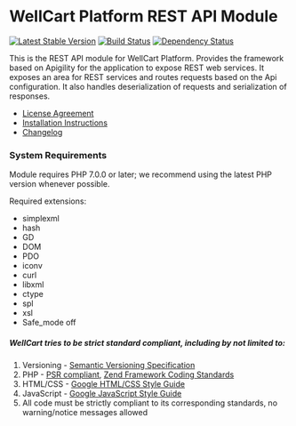 WellCart Platform REST API Module
=================================

[![Latest Stable Version](https://poser.pugx.org/wellcart/component-rest-api/v/stable.png)](https://packagist.org/packages/wellcart/component-rest-api)
[![Build Status](https://travis-ci.org/wellcart/component-rest-api.svg)](https://travis-ci.org/wellcart/component-rest-api)
[![Dependency Status](https://www.versioneye.com/php/wellcart:component-rest-api/dev-master/badge.png)](https://www.versioneye.com/php/wellcart:component-rest-api/dev-master)

This is the REST API module for WellCart Platform. Provides the framework based on Apigility for the application to expose REST web services. It exposes an area for REST
services and routes requests based on the Api configuration. It also handles
deserialization of requests and serialization of responses.

* [License Agreement](LICENSE.md)
* [Installation Instructions](docs/Module_Installation_Instructions.md)
* [Changelog](CHANGELOG.md)

### System Requirements

Module requires PHP 7.0.0 or later; we recommend using the
latest PHP version whenever possible.

Required extensions:

* simplexml
* hash
* GD
* DOM
* PDO
* iconv
* curl
* libxml
* ctype
* spl
* xsl
* Safe_mode off

##### WellCart tries to be strict standard compliant, including by not limited to:

1. Versioning - [Semantic Versioning Specification](http://semver.org)
2. PHP - [PSR compliant](https://github.com/php-fig/fig-standards), [Zend Framework Coding Standards](http://framework.zend.com/manual/current/en/ref/coding.standard.html)
3. HTML/CSS - [Google HTML/CSS Style Guide](https://google.github.io/styleguide/htmlcssguide.xml)
4. JavaScript - [Google JavaScript Style Guide](https://google.github.io/styleguide/javascriptguide.xml)
5. All code must be strictly compliant to its corresponding standards, no warning/notice messages allowed